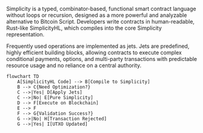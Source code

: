Simplicity is a typed, combinator-based, functional smart contract language without loops or recursion, designed as a more powerful and analyzable alternative to Bitcoin Script. Developers write contracts in human-readable, Rust-like SimplicityHL, which compiles into the core Simplicity representation. 

Frequently used operations are implemented as jets. Jets are predefined, highly efficient building blocks, allowing contracts to execute complex conditional payments, options, and multi-party transactions with predictable resource usage and no reliance on a central authority.

```mermaid
flowchart TD
    A[SimplicityHL Code] --> B[Compile to Simplicity]
    B --> C{Need Optimization?}
    C -->|Yes| D[Apply Jets]
    C -->|No| E[Pure Simplicity]
    D --> F[Execute on Blockchain]
    E --> F
    F --> G{Validation Success?}
    G -->|No| H[Transaction Rejected]
    G -->|Yes| I[UTXO Updated]
```
